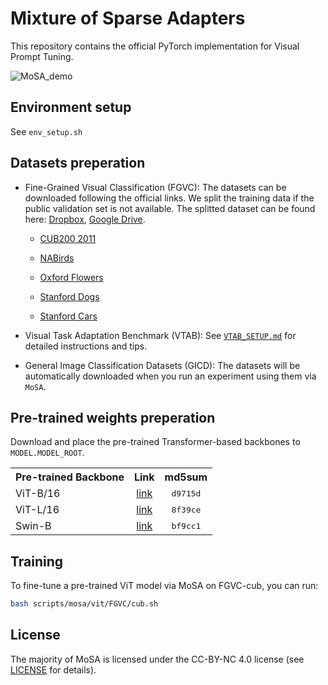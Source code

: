 # Mixture of Sparse Adapters

This repository contains the official PyTorch implementation for Visual Prompt Tuning.

![MoSA_demo](haha)

## Environment setup

See `env_setup.sh`

## Datasets preperation

- Fine-Grained Visual Classification (FGVC): The datasets can be downloaded following the official links. We split the training data if the public validation set is not available. The splitted dataset can be found here: [Dropbox](https://cornell.box.com/v/vptfgvcsplits), [Google Drive](https://drive.google.com/drive/folders/1mnvxTkYxmOr2W9QjcgS64UBpoJ4UmKaM?usp=sharing).

  - [CUB200 2011](http://www.vision.caltech.edu/visipedia/CUB-200-2011.html)

  - [NABirds](http://info.allaboutbirds.org/nabirds/)

  - [Oxford Flowers](https://www.robots.ox.ac.uk/~vgg/data/flowers/)

  - [Stanford Dogs](http://vision.stanford.edu/aditya86/ImageNetDogs/main.html)

  - [Stanford Cars](https://ai.stanford.edu/~jkrause/cars/car_dataset.html)

- Visual Task Adaptation Benchmark (VTAB): See [`VTAB_SETUP.md`](https://github.com/KMnP/vpt/blob/main/VTAB_SETUP.md) for detailed instructions and tips.

- General Image Classification Datasets (GICD): The datasets will be automatically downloaded when you run an experiment using them via `MoSA`.

## Pre-trained weights preperation

Download and place the pre-trained Transformer-based backbones to `MODEL.MODEL_ROOT`.

<table><tbody>
<!-- START TABLE -->
<!-- TABLE HEADER -->
<th valign="bottom">Pre-trained Backbone</th>
<th valign="bottom">Link</th>
<th valign="bottom">md5sum</th>
<!-- TABLE BODY -->
<tr><td align="left">ViT-B/16</td>
<td align="center"><a href="https://storage.googleapis.com/vit_models/imagenet21k/ViT-B_16.npz">link</a></td>
<td align="center"><tt>d9715d</tt></td>
</tr>
<tr><td align="left">ViT-L/16</td>
<td align="center"><a href="https://dl.fbaipublicfiles.com/moco-v3/vit-b-300ep/linear-vit-b-300ep.pth.tar">link</a></td>
<td align="center"><tt>8f39ce</tt></td>
</tr>
<tr><td align="left">Swin-B</td>
<td align="center"><a href="https://github.com/SwinTransformer/storage/releases/download/v1.0.0/swin_base_patch4_window7_224_22k.pth">link</a></td>
<td align="center"><tt>bf9cc1</tt></td>
</tr>
</tbody></table>

## Training

To fine-tune a pre-trained ViT model via MoSA on FGVC-cub, you can run:

```bash
bash scripts/mosa/vit/FGVC/cub.sh
```

## License

The majority of MoSA is licensed under the CC-BY-NC 4.0 license (see [LICENSE](https://github.com/KMnP/vpt/blob/main/LICENSE) for details).

